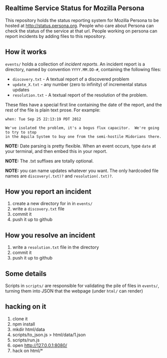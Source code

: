 ## Realtime Service Status for Mozilla Persona

This repository holds the status reporting system for Mozilla Persona
to be hosted at http://status.persona.org.  People who care about 
Persona can check the status of the service at that url.  People working
on persona can report incidents by adding files to this repository.

## How it works

`events/` holds a collection of *incident reports*.  An incident report is a directory,
named by convention `YYYY.MM.DD-#`, containing the following files:

  * `discovery.txt` - A textual report of a discovered problem
  * `update_X.txt` - any number (zero to infinity) of incremental status updates
  * `resolution.txt` - A textual report of the resolution of the problem.

These files have a special first line containing the date of the report, and the rest of the
file is plain text prose.  For example:

    when: Tue Sep 25 22:13:19 PDT 2012

    We've isolated the problem, it's a bogus flux capacitor.  We're going to try to stop
    in the Aquila System to buy one from the semi-hostile Midorians there.
    
**NOTE:** Date parsing is pretty flexible.  When an event occurs, type `date` at your terminal,
and then embed this in your report.

**NOTE:** The .txt suffixes are totally optional.

**NOTE:** you can name updates whatever you want.  The only hardcoded file names are `discovery(.txt)?`
and `resolution(.txt)?`.

## How you report an incident

1. create a new directory for in in `events/`
2. write a `discovery.txt` file
3. commit it
4. push it up to github

## How you resolve an incident

1. write a `resolution.txt` file in the directory
2. commit it
3. push it up to github

## Some details

Scripts in `scripts/` are responsible for validating the pile of files in `events/`,
turning them into JSON that the webpage (under `html/` can render) 

## hacking on it

1. clone it
2. npm install
3. mkdir html/data 
4. scripts/to_json.js > html/data/1.json
5. scripts/run.js
6. open http://127.0.0.1:8080/
7. hack on html/*


